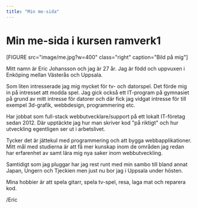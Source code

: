 ```yaml
---
title: "Min me-sida"
---
```

Min me-sida i kursen ramverk1
=========================

[FIGURE src="image/me.jpg?w=400" class="right" caption="Bild på mig"]

Mitt namn är Eric Johansson och jag är 27 år. Jag är född och uppvuxen i Enköping mellan Västerås och Uppsala. 

Som liten intresserade jag mig mycket för tv- och datorspel. Det förde mig in på intresset att modda spel.
Jag gick också ett IT-program på gymnasiet på grund av mitt intresse för datorer och där fick jag vidgat intresse för till exempel 3d-grafik, webbdesign, programmering etc.

Har jobbat som full-stack webbutvecklare/support på ett lokalt IT-företag sedan 2012. Där upptäckte jag hur man skriver kod "på riktigt" och hur utveckling egentligen ser ut i arbetslivet.

Tycker det är jättekul med programmering och att bygga webbapplikationer. Mitt mål med studierna är att få mer kunskap inom de områden jag redan har erfarenhet av samt lära mig nya saker inom webbutveckling.

Samtidigt som jag pluggar har jag rest runt med min sambo till bland annat Japan, Ungern och Tjeckien men just nu bor jag i Uppsala under hösten.

Mina hobbier är att spela gitarr, spela tv-spel, resa, laga mat och reparera kod.

/Eric
